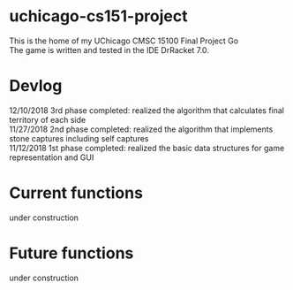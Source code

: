 # uchicago-cs151-project
This is the home of my UChicago CMSC 15100 Final Project Go\
The game is written and tested in the IDE DrRacket 7.0.


# Devlog
12/10/2018 3rd phase completed: realized the algorithm that calculates final territory of each side\
11/27/2018 2nd phase completed: realized the algorithm that implements stone captures including self captures\
11/12/2018 1st phase completed: realized the basic data structures for game representation and GUI

# Current functions
under construction



# Future functions
under construction


